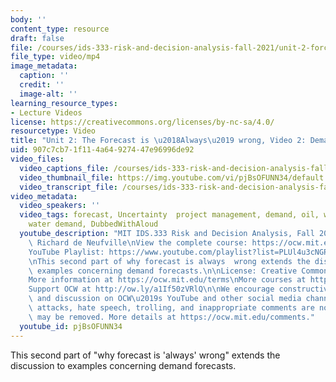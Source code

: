 ```yaml
---
body: ''
content_type: resource
draft: false
file: /courses/ids-333-risk-and-decision-analysis-fall-2021/unit-2-forcast-wrong-video-2_360p_16_9.mp4
file_type: video/mp4
image_metadata:
  caption: ''
  credit: ''
  image-alt: ''
learning_resource_types:
- Lecture Videos
license: https://creativecommons.org/licenses/by-nc-sa/4.0/
resourcetype: Video
title: "Unit 2: The Forecast is \u2018Always\u2019 wrong, Video 2: Demand Forecasts"
uid: 907c7cb7-1f11-4a64-9274-47e96996de92
video_files:
  video_captions_file: /courses/ids-333-risk-and-decision-analysis-fall-2021/1k-xYk3_0LN3C1H7tT9v8oUCKrsITUUjF_transcript.webvtt
  video_thumbnail_file: https://img.youtube.com/vi/pjBsOFUNN34/default.jpg
  video_transcript_file: /courses/ids-333-risk-and-decision-analysis-fall-2021/1k-xYk3_0LN3C1H7tT9v8oUCKrsITUUjF_transcript.pdf
video_metadata:
  video_speakers: ''
  video_tags: forecast, Uncertainty  project management, demand, oil, wind energy,
    water demand, DubbedWithAloud
  youtube_description: "MIT IDS.333 Risk and Decision Analysis, Fall 2021\nInstructor:\
    \ Richard de Neufville\nView the complete course: https://ocw.mit.edu/courses/ids-333-risk-and-decision-analysis-fall-2021/\n\
    YouTube Playlist: https://www.youtube.com/playlist?list=PLUl4u3cNGP62jwhTqp8_1kwrkDkxZhpQC\n\
    \nThis second part of why forecast is always  wrong extends the discussion to\
    \ examples concerning demand forecasts.\n\nLicense: Creative Commons BY-NC-SA\n\
    More information at https://ocw.mit.edu/terms\nMore courses at https://ocw.mit.edu\n\
    Support OCW at http://ow.ly/a1If50zVRlQ\n\nWe encourage constructive comments\
    \ and discussion on OCW\u2019s YouTube and other social media channels. Personal\
    \ attacks, hate speech, trolling, and inappropriate comments are not allowed and\
    \ may be removed. More details at https://ocw.mit.edu/comments."
  youtube_id: pjBsOFUNN34
---
```

This second part of "why forecast is 'always' wrong" extends the discussion to examples concerning demand forecasts.